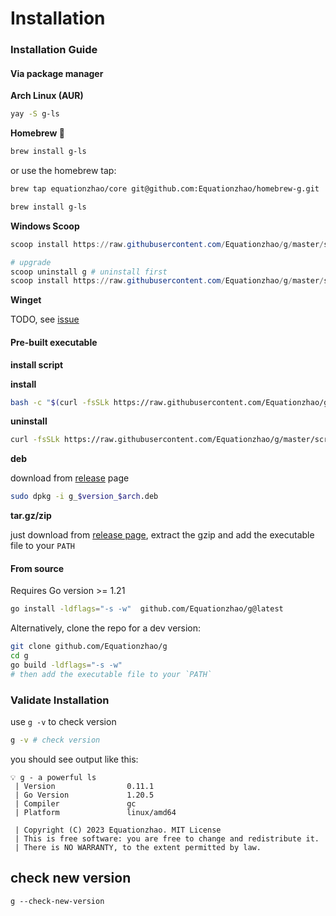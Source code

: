 # Installation

### Installation Guide

#### Via package manager

**Arch Linux (AUR)**

```bash
yay -S g-ls
```

**Homebrew 🍺**

```bash
brew install g-ls
```

or use the homebrew tap:

```bash
brew tap equationzhao/core git@github.com:Equationzhao/homebrew-g.git
```

```bash
brew install g-ls
```

**Windows Scoop**

```powershell
scoop install https://raw.githubusercontent.com/Equationzhao/g/master/scoop/g.json
```

```powershell
# upgrade
scoop uninstall g # uninstall first
scoop install https://raw.githubusercontent.com/Equationzhao/g/master/scoop/g.json
```

**Winget**

TODO, see [issue](https://github.com/Equationzhao/g/issues/119)

#### Pre-built executable

**install script**

**install**

```sh
bash -c "$(curl -fsSLk https://raw.githubusercontent.com/Equationzhao/g/master/script/install.sh)"
```

**uninstall**

```sh
curl -fsSLk https://raw.githubusercontent.com/Equationzhao/g/master/script/install.sh | bash /dev/stdin -r     
```

**deb**

download from [release](https://github.com/Equationzhao/g/releases) page

```bash
sudo dpkg -i g_$version_$arch.deb
```

**tar.gz/zip**

just download from [release page](https://github.com/Equationzhao/g/releases), extract the gzip and add the executable file to your `PATH`

#### From source

Requires Go version >= 1.21

```bash
go install -ldflags="-s -w"  github.com/Equationzhao/g@latest
```

Alternatively, clone the repo for a dev version:

```bash
git clone github.com/Equationzhao/g
cd g
go build -ldflags="-s -w" 
# then add the executable file to your `PATH`
```

### Validate Installation&#x20;

use `g -v` to check version

```bash
g -v # check version
```

you should see output like this:

```
💡 g - a powerful ls
 | Version                0.11.1
 | Go Version             1.20.5
 | Compiler               gc
 | Platform               linux/amd64

 | Copyright (C) 2023 Equationzhao. MIT License
 | This is free software: you are free to change and redistribute it.
 | There is NO WARRANTY, to the extent permitted by law.
```

## check new version

`g --check-new-version`
